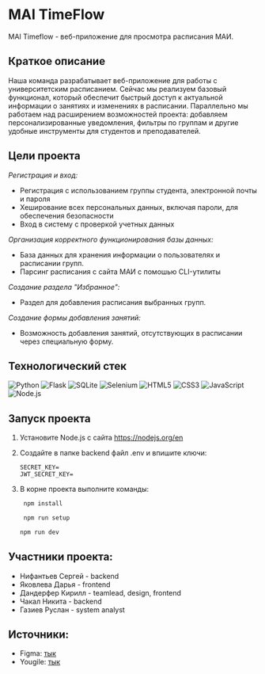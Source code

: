 # MAI TimeFlow
MAI Timeflow - веб-приложение для просмотра расписания МАИ.
## Краткое описание
Наша команда разрабатывает веб-приложение для работы с университетским расписанием. Сейчас мы реализуем базовый функционал, который обеспечит быстрый доступ к актуальной информации о занятиях и изменениях в расписании. Параллельно мы работаем над расширением возможностей проекта: добавляем персонализированные уведомления, фильтры по группам и другие удобные инструменты для студентов и преподавателей.
## Цели проекта
_Регистрация и вход:_
  - Регистрация с использованием группы студента, электронной почты и пароля
  - Хеширование всех персональных данных, включая пароли, для обеспечения безопасности
  - Вход в систему с проверкой учетных данных

_Организация корректного функционирования базы данных:_
   - База данных для хранения информации о пользователях и расписании групп.
   - Парсинг расписания с сайта МАИ с помошью CLI-утилиты

_Создание раздела "Избранное":_
   - Раздел для добавления расписания выбранных групп.

_Создание формы добавления занятий:_
   - Возможность добавления занятий, отсутствующих в расписании через специальную форму.
## Технологический стек
![Python](https://img.shields.io/badge/Python-3776AB?style=flat-square&logo=python&logoColor=white) ![Flask](https://img.shields.io/badge/Flask-000000?style=flat-square&logo=flask&logoColor=white) ![SQLite](https://img.shields.io/badge/SQLite-07405E?style=flat-square&logo=sqlite&logoColor=white) ![Selenium](https://img.shields.io/badge/Selenium-43B02A?style=flat-square&logo=selenium&logoColor=white) ![HTML5](https://img.shields.io/badge/HTML5-E34F26?style=flat-square&logo=html5&logoColor=white) ![CSS3](https://img.shields.io/badge/CSS3-1572B6?style=flat-square&logo=css3&logoColor=white) ![JavaScript](https://img.shields.io/badge/JavaScript-F7DF1E?style=flat-square&logo=javascript&logoColor=black) ![Node.js](https://img.shields.io/badge/Node.js-339933?style=flat-square&logo=node.js&logoColor=white) 
## Запуск проекта
1. Установите Node.js с сайта https://nodejs.org/en
2.  Создайте в папке backend файл .env и впишите ключи:
	```env
	SECRET_KEY=
	JWT_SECRET_KEY=
	```

3. В корне проекта выполните команды:
   ```bash
	npm install
	```

   ```bash
	npm run setup
	```

	```bash
	npm run dev
	```
## Участники проекта:
  - Нифантьев Сергей - backend
  - Яковлева Дарья - frontend
  - Дандерфер Кирилл - teamlead, design, frontend
  - Чакал Никита - backend
  - Газиев Руслан - system analyst

## Источники:

- Figma: [тык](https://www.figma.com/design/sYTVJIdrhhBzn7Rv091nH7/MAI-TIMEFLOW?node-id=101-71&t=032pkhkwUch6qzJi-1)
- Yougile: [тык](https://ru.yougile.com/board/bc5w2grej0oz)

